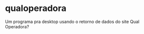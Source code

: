 qualoperadora
=============

Um programa pra desktop usando o retorno de dados do site Qual Operadora?

